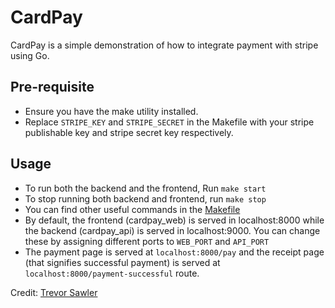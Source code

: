 
# CardPay
CardPay is a simple demonstration of how to integrate payment with stripe using Go.

## Pre-requisite
- Ensure you have the make utility installed.
- Replace `STRIPE_KEY` and `STRIPE_SECRET` in the Makefile with your stripe publishable key and stripe secret key respectively.

## Usage
- To run both the backend and the frontend, Run `make start`
- To stop running both backend and frontend, run `make stop`
- You can find other useful commands in the [Makefile](https://github.com/tolopsy/card-pay/blob/main/Makefile)
- By default, the frontend (cardpay_web) is served in localhost:8000 while the backend (cardpay_api) is served in localhost:9000. You can change these by assigning different ports to `WEB_PORT` and `API_PORT`
- The payment page is served at `localhost:8000/pay` and the receipt page (that signifies successful payment) is served at `localhost:8000/payment-successful` route.


Credit: [Trevor Sawler](https://github.com/tsawler)